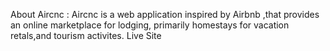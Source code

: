 About Aircnc :
Aircnc is a web application inspired by Airbnb ,that provides an online marketplace for lodging, primarily homestays for vacation retals,and tourism activites.
Live Site
